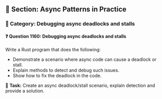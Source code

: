 ## 📘 Section: Async Patterns in Practice
### 🔹 Category: Debugging async deadlocks and stalls
#### ❓ Question 1160: Debugging async deadlocks and stalls

Write a Rust program that does the following:

- Demonstrate a scenario where async code can cause a deadlock or stall.
- Explain methods to detect and debug such issues.
- Show how to fix the deadlock in the code.

🔧 **Task:** Create an async deadlock/stall scenario, explain detection and provide a solution.
